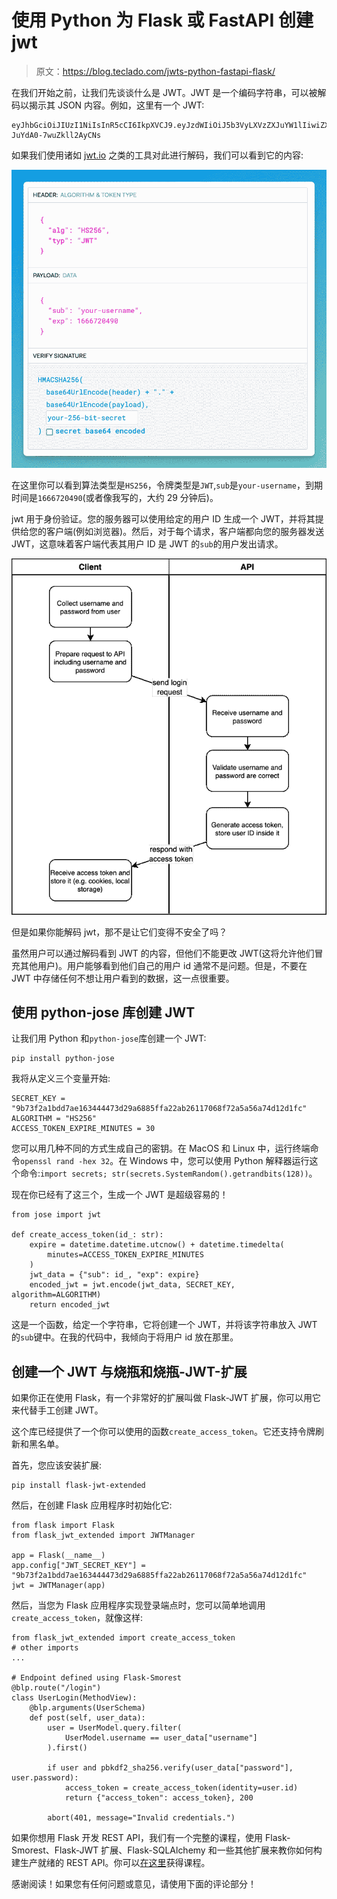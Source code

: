# 使用 Python 为 Flask 或 FastAPI 创建 jwt

> 原文：<https://blog.teclado.com/jwts-python-fastapi-flask/>

在我们开始之前，让我们先谈谈什么是 JWT。JWT 是一个编码字符串，可以被解码以揭示其 JSON 内容。例如，这里有一个 JWT:

```
eyJhbGciOiJIUzI1NiIsInR5cCI6IkpXVCJ9.eyJzdWIiOiJ5b3VyLXVzZXJuYW1lIiwiZXhwIjoxNjY2NzIwNDkwfQ.K62wERMzH28I5g8IygVB0y-JuYdA0-7wuZkll2AyCNs 
```

如果我们使用诸如 [jwt.io](https://jwt.io) 之类的工具对此进行解码，我们可以看到它的内容:

![](img/3c593093bad3c91eb62c734ebe4de439.png)

在这里你可以看到算法类型是`HS256`，令牌类型是`JWT`,`sub`是`your-username`，到期时间是`1666720490`(或者像我写的，大约 29 分钟后)。

jwt 用于身份验证。您的服务器可以使用给定的用户 ID 生成一个 JWT，并将其提供给您的客户端(例如浏览器)。然后，对于每个请求，客户端都向您的服务器发送 JWT，这意味着客户端代表其用户 ID 是 JWT 的`sub`的用户发出请求。

![](img/d536bcaa94699f7586e5e96aa26a816a.png)

但是如果你能解码 jwt，那不是让它们变得不安全了吗？

虽然用户可以通过解码看到 JWT 的内容，但他们不能更改 JWT(这将允许他们冒充其他用户)。用户能够看到他们自己的用户 id 通常不是问题。但是，不要在 JWT 中存储任何不想让用户看到的数据，这一点很重要。

## 使用 python-jose 库创建 JWT

让我们用 Python 和`python-jose`库创建一个 JWT:

```
pip install python-jose 
```

我将从定义三个变量开始:

```
SECRET_KEY = "9b73f2a1bdd7ae163444473d29a6885ffa22ab26117068f72a5a56a74d12d1fc"
ALGORITHM = "HS256"
ACCESS_TOKEN_EXPIRE_MINUTES = 30 
```

您可以用几种不同的方式生成自己的密钥。在 MacOS 和 Linux 中，运行终端命令`openssl rand -hex 32`。在 Windows 中，您可以使用 Python 解释器运行这个命令:`import secrets; str(secrets.SystemRandom().getrandbits(128))`。

现在你已经有了这三个，生成一个 JWT 是超级容易的！

```
from jose import jwt

def create_access_token(id_: str):
    expire = datetime.datetime.utcnow() + datetime.timedelta(
        minutes=ACCESS_TOKEN_EXPIRE_MINUTES
    )
    jwt_data = {"sub": id_, "exp": expire}
    encoded_jwt = jwt.encode(jwt_data, SECRET_KEY, algorithm=ALGORITHM)
    return encoded_jwt 
```

这是一个函数，给定一个字符串，它将创建一个 JWT，并将该字符串放入 JWT 的`sub`键中。在我的代码中，我倾向于将用户 id 放在那里。

## 创建一个 JWT 与烧瓶和烧瓶-JWT-扩展

如果你正在使用 Flask，有一个非常好的扩展叫做 Flask-JWT 扩展，你可以用它来代替手工创建 JWT。

这个库已经提供了一个你可以使用的函数`create_access_token`。它还支持令牌刷新和黑名单。

首先，您应该安装扩展:

```
pip install flask-jwt-extended 
```

然后，在创建 Flask 应用程序时初始化它:

```
from flask import Flask
from flask_jwt_extended import JWTManager

app = Flask(__name__)
app.config["JWT_SECRET_KEY"] = "9b73f2a1bdd7ae163444473d29a6885ffa22ab26117068f72a5a56a74d12d1fc"
jwt = JWTManager(app) 
```

然后，当您为 Flask 应用程序实现登录端点时，您可以简单地调用`create_access_token`，就像这样:

```
from flask_jwt_extended import create_access_token
# other imports
...

# Endpoint defined using Flask-Smorest
@blp.route("/login")
class UserLogin(MethodView):
    @blp.arguments(UserSchema)
    def post(self, user_data):
        user = UserModel.query.filter(
            UserModel.username == user_data["username"]
        ).first()

        if user and pbkdf2_sha256.verify(user_data["password"], user.password):
            access_token = create_access_token(identity=user.id)
            return {"access_token": access_token}, 200

        abort(401, message="Invalid credentials.") 
```

如果你想用 Flask 开发 REST API，我们有一个完整的课程，使用 Flask-Smorest、Flask-JWT 扩展、Flask-SQLAlchemy 和一些其他扩展来教你如何构建生产就绪的 REST API。你可以[在这里](https://go.tecla.do/rest-apis-sale)获得课程。

感谢阅读！如果您有任何问题或意见，请使用下面的评论部分！